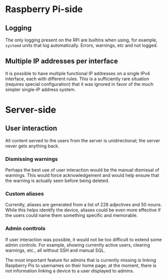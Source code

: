 # Raspberry Pi-side

## Logging
The only logging present on the RPi are builtins when using, for example, `systemd` units that log automatically. Errors, warnings, etc and not logged.

## Multiple IP addresses per interface
It is possible to have multiple functional IP addresses on a single IPv4 interface, each with different rules. This is a sufficiently rare situation (requires special configuration) that it was ignored in favor of the much simpler single-IP address system.

# Server-side

## User interaction
All content served to the users from the server is unidirectional; the server never gets anything back.

### Dismissing warnings
Perhaps the best use of user interaction would be the manual dismissal of warnings. This would force acknowledgement and would help ensure that the warning is actually seen before being deleted.

### Custom aliases
Currently, aliases are generated from a list of 228 adjectives and 50 nouns. While this helps identify the device, aliases could be even more effective if the users could name them something specific and memorable.

### Admin conttrols
If user interaction was possible, it would not be too difficult to extend some admin controls. For example, showing currently active users, clearing warnings, etc., all without SSH and manual SQL.

The most important feature for admins that is currently missing is linking Raspberry Pis to usernames on their home page; at the moment, there is not information linking a device to a user displayed to admins.